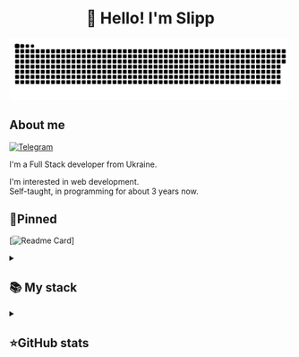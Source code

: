 <h1 align="center">👋 Hello! I'm Slipp </h1>

<p align="center">
 <img width="600" src="assets/github-snake.svg" alt="snake"/>
</p>

## About me
[![Telegram](https://img.shields.io/badge/-Telegram-2CA5E0?style=flat&logo=telegram&logoColor=white)](https://t.me/slippfx)

I'm a Full Stack developer from Ukraine.  

I'm interested in web development.  
Self-taught, in programming for about 3 years now.

## 📌Pinned
[![Readme Card](https://github-readme-stats.vercel.app/api/pin/?username=sslipp&repo=ItManuals&theme=dracula&bg_color=00000000&)]


<details align="left">
  <summary><h2><b>📚 My stack</b></h2></summary>
  <p>
    <h3>Langs</h3>
    <img src="https://skillicons.dev/icons?i=py,html,css,js,ts&perline=7" />
    <h3>Frameworks / Tools</h3>
    <img src="https://skillicons.dev/icons?i=linux,flutter,react,docker,nodejs,git,bootstrap&perline=7" />
    <h3>Software</h3>
    <img src="https://skillicons.dev/icons?i=visualstudio,vscode,postman&perline=7" />
    <br>
  </p>
</details>


<details align="left">
  <summary><h2><b>⭐GitHub stats</b></h2></summary>
  <p>
   <img src="https://github-readme-stats.vercel.app/api/top-langs/?username=sslipp&theme=dracula&layout=compact&hide_border=true&bg_color=00000000" />
   <br>
   <img src="https://github-readme-stats.vercel.app/api?username=sslipp&count_private=true&show_icons=true&theme=dracula&hide_border=true&bg_color=00000000" />
  </p>
</details>
